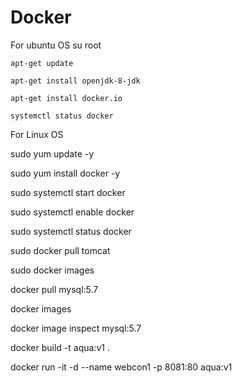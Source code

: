# Docker

For ubuntu OS
    su root
    
    apt-get update
    
    apt-get install openjdk-8-jdk
    
    apt-get install docker.io
    
    systemctl status docker
    

For Linux OS

sudo yum update -y

sudo yum install docker -y

sudo systemctl start docker

sudo systemctl enable docker

sudo systemctl status docker

sudo docker pull tomcat

sudo docker images

docker pull mysql:5.7

docker images

docker image inspect mysql:5.7


docker build -t aqua:v1 .

docker run -it -d --name webcon1 -p 8081:80 aqua:v1
